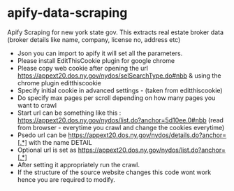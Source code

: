 # apify-data-scraping
Apify Scraping for new york state gov. This extracts real estate broker data (broker details like name, company, license no, address etc) 

* Json you can import to apify it will set all the parameters. 
* Please install EditThisCookie plugin for google chrome 
* Please copy web cookie after opening the url https://appext20.dos.ny.gov/nydos/selSearchType.do#nbb & using the chrome plugin editthiscookie
* Specify initial cookie in advanced settings - (taken from editthiscookie)
* Do specify max pages per scroll depending on how many pages you want to crawl
* Start url can be something like this : https://appext20.dos.ny.gov/nydos/list.do?anchor=5d10ee.0#nbb (read from browser - everytime you crawl and change the cookies everytime)
* Psedo url can be https://appext20.dos.ny.gov/nydos/details.do?anchor=[.*]  with the name DETAIL
* Optional url is set as https://appext20.dos.ny.gov/nydos/list.do?anchor=[.*]
* After setting it appropriately run the crawl.
* If the structure of the source website changes this code wont work hence you are required to modify.


